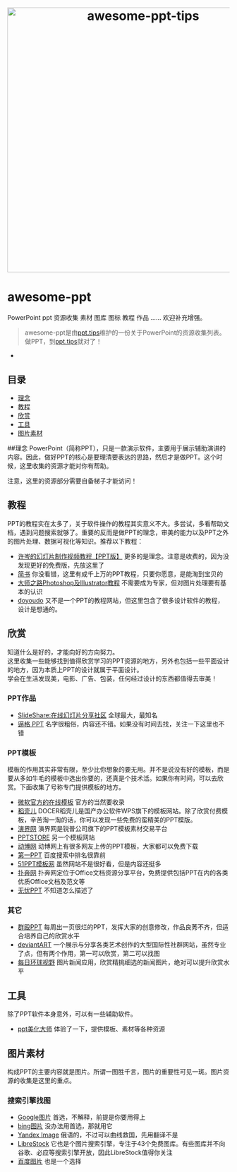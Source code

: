 <h1 align="center">
	<img width="600" src="http://o71wdvaj5.bkt.clouddn.com/ppt-awesome.svg?attname=&e=1463837537&token=h7Xh_XnIO4fUPBGOxiv-7UYvttIu8Y30VNvjNLjm:5aFye17m4FkHls-agNhLOAZ-9HE" alt="awesome-ppt-tips">
</h1>

# awesome-ppt
PowerPoint ppt 资源收集 素材 图库 图标 教程 作品 ……
欢迎补充增强。

> awesome-ppt是由[ppt.tips](http://ppt.tips)维护的一份关于PowerPoint的资源收集列表。<br>做PPT，到[ppt.tips](http://ppt.tips)就对了！

-

## 目录

- [理念](#理念)
- [教程](#教程)
- [欣赏](#欣赏)
- [工具](#工具)
- [图片素材](#图片素材)

##理念
PowerPoint（简称PPT），只是一款演示软件，主要用于展示辅助演讲的内容。因此，做好PPT的核心是要理清要表达的思路，然后才是做PPT。这个时候，这里收集的资源才能对你有帮助。

注意，这里的资源部分需要自备梯子才能访问！

## 教程

PPT的教程实在太多了，关于软件操作的教程其实意义不大。多尝试，多看帮助文档，遇到问题搜索就够了。重要的反而是做PPT的理念，审美的能力以及PPT之外的图片处理、数据可视化等知识。推荐以下教程：

- [许岑的幻灯片制作视频教程【PPT版】](http://i.xue.taobao.com/detail.htm?spm=a2174.7365761.39b9.51.j6GJz7&courseId=32316) 更多的是理念。注意是收费的，因为没发现更好的免费版，先放这里了
- [简书](http://www.jianshu.com/search?q=ppt&page=1&type=notes) 你没看错，这里有成千上万的PPT教程，只要你愿意，是能淘到宝贝的
- [大师之路Photoshop及Illustrator教程](http://www.99ut.com/) 不需要成为专家，但对图片处理要有基本的认识
- [doyoudo](http://doyoudo.com/) 又不是一个PPT的教程网站，但这里包含了很多设计软件的教程，设计是想通的。

## 欣赏

知道什么是好的，才能向好的方向努力。
<br>这里收集一些能够找到值得欣赏学习的PPT资源的地方，另外也包括一些平面设计的地方，因为本质上PPT的设计就属于平面设计。
<br>学会在生活发现美，电影、广告、包装，任何经过设计的东西都值得去审美！

### PPT作品

- [SlideShare:在线幻灯片分享社区](http://www.slideshare.net/) 全球最大，最知名
- [逼格 PPT](www.tretars.com) 名字很粗俗，内容还不错。如果没有时间去找，关注一下这里也不错

### PPT模板
模板的作用其实非常有限，至少比你想象的要无用。并不是说没有好的模板，而是要从多如牛毛的模板中选出你要的，还真是个技术活。如果你有时间，可以去欣赏。下面收集了号称专门提供模板的地方。

- [微软官方的在线模板](http://office.msn.com.cn/List.shtml?cat=PPT) 官方的当然要收录
- [稻壳儿](http://www.docer.com/?from=wps_template_more) DOCER稻壳儿是国产办公软件WPS旗下的模板网站。除了欣赏付费模板，辛苦淘一淘的话，你可以发现一些免费的蛮精美的PPT模版。
- [演界网](http://www.yanj.cn/) 演界网是锐普公司旗下的PPT模板素材交易平台
- [PPTSTORE](http://www.pptstore.net/) 另一个模板网站
- [动博网](http://www.dongboke.com/ppt) 动博网上有很多网友上传的PPT模板，大家都可以免费下载
- [第一PPT](http://www.1ppt.com/) 百度搜索中排名很靠前
- [51PPT模板网](http://www.51pptmoban.com/) 虽然网站不是很好看，但是内容还挺多
- [扑奔网](http://www.pooban.com/) 扑奔网定位于Office文档资源分享平台，免费提供包括PPT在内的各类优质Office文档及范文等
- [无忧PPT](http://www.51ppt.com.cn/) 不知道怎么描述了

### 其它
- [群殴PPT](http://qunoppt.com/) 每周出一页很烂的PPT，发挥大家的创意修改，作品良莠不齐，但适合培养自己的欣赏水平
- [deviantART](http://www.deviantart.com/) 一个展示与分享各类艺术创作的大型国际性社群网站，虽然专业了点，但有两个作用，第一可以欣赏，第二可以找图
- [每日环球视野](http://idai.ly/) 图片新闻应用，欣赏精挑细选的新闻图片，绝对可以提升欣赏水平
 
## 工具

除了PPT软件本身意外，可以有一些辅助软件。

- [ppt美化大师](http://meihua.docer.com/) 体验了一下，提供模板、素材等各种资源

## 图片素材

构成PPT的主要内容就是图片。所谓一图胜千言，图片的重要性可见一斑。图片资源的收集是这里的重点。

### 搜索引擎找图

- [Google图片](http://image.google.com/) 首选，不解释，前提是你要用得上
- [bing图片](http://cn.bing.com/images) 没办法用首选，那就用它
- [Yandex Image](https://www.yandex.com/images/) 俄语的，不过可以曲线救国，先用翻译不是
- [LibreStock](http://librestock.com/) 它也是个图片搜索引擎，专注于43个免费图库。有些图库并不向谷歌、必应等搜索引擎开放，因此LibreStock值得你关注
- [百度图片](http://image.baidu.com/) 也是一个选择
